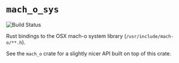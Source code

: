 # `mach_o_sys`

![Build Status](https://travis-ci.org/fitzgen/mach_o_sys.svg?branch=master)

Rust bindings to the OSX mach-o system library (`/usr/include/mach-o/**.h`).

See the `mach_o` crate for a slightly nicer API built on top of this crate.
